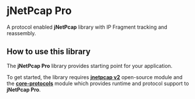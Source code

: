 # jNetPcap Pro
A protocol enabled **jNetPcap** library with IP Fragment tracking and reassembly.

## How to use this library
The **jNetPcap Pro** library provides starting point for your application. 

To get started, the library requires [**jnetpcap v2**][jnetpcap] open-source module and the [**core-protocols**][core-protocols] module which provides runtime and protocol support to **jNetPcap Pro**.

[core-protocols]: https://github.com/slytechs-repos/core-protocols
[jnetpcap]: https://github.com/slytechs-repos/jnetpcap
